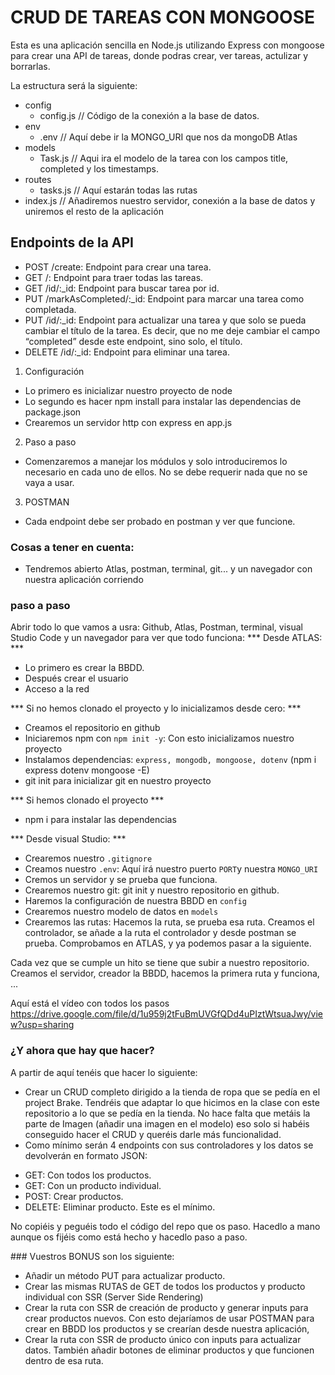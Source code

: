 # CRUD DE TAREAS CON MONGOOSE

Esta es una aplicación sencilla en Node.js utilizando Express con mongoose para crear una API de tareas, donde podras crear, ver tareas, actulizar y borrarlas.

La estructura será la siguiente:
- config
  - config.js // Código de la conexión a la base de datos.
- env
  - .env // Aquí debe ir la MONGO_URI que nos da mongoDB Atlas
- models
  - Task.js // Aqui ira el modelo de la tarea con los campos title, completed y los timestamps.
- routes 
  - tasks.js // Aquí estarán todas las rutas
- index.js // Añadiremos nuestro servidor, conexión a la base de datos y uniremos el resto de la aplicación

## Endpoints de la API
- POST /create: Endpoint para crear una tarea.
- GET /: Endpoint para traer todas las tareas.
- GET /id/:_id: Endpoint para buscar tarea por id.
- PUT /markAsCompleted/:_id: Endpoint para marcar una tarea como completada.
- PUT /id/:_id: Endpoint para actualizar una tarea y que solo se pueda cambiar el título de la tarea. Es decir, que no me deje cambiar el campo  “completed” desde este endpoint, sino solo, el título.
- DELETE /id/:_id: Endpoint para eliminar una tarea.


1. Configuración
- Lo primero es inicializar nuestro proyecto de node
- Lo segundo es hacer npm install para instalar las dependencias de package.json
- Crearemos un servidor http con express en app.js

2. Paso a paso 
- Comenzaremos a manejar los módulos y solo introduciremos lo necesario en cada uno de ellos. No se debe requerir nada que no se vaya a usar.

3. POSTMAN
- Cada endpoint debe ser probado en postman y ver que funcione.

### Cosas a tener en cuenta:
- Tendremos abierto Atlas, postman, terminal, git... y un navegador con nuestra aplicación corriendo 

### paso a paso
Abrir todo lo que vamos a usra: Github, Atlas, Postman, terminal, visual Studio Code y un navegador para ver que todo funciona:
*** Desde ATLAS: ***
- Lo primero es crear la BBDD.
- Después crear el usuario
- Acceso a la red

*** Si no hemos clonado el proyecto y lo inicializamos desde cero: ***
- Creamos el repositorio en github
- Iniciaremos npm con `npm init -y`: Con esto inicializamos nuestro proyecto
- Instalamos dependencias:  `express, mongodb, mongoose, dotenv` (npm i express dotenv mongoose -E)
- git init para inicializar git en nuestro proyecto

*** Si hemos clonado el proyecto ***
- npm i para instalar las dependencias

*** Desde visual Studio: ***
- Crearemos nuestro `.gitignore`
- Creamos nuestro `.env`: Aquí irá nuestro puerto `PORT`y nuestra `MONGO_URI`
- Cremos un servidor y se prueba que funciona.
- Crearemos nuestro git: git init y nuestro repositorio en github.
- Haremos la configuración de nuestra BBDD en `config`
- Crearemos nuestro modelo de datos en `models`
- Crearemos las rutas: Hacemos la ruta, se prueba esa ruta. Creamos el controlador, se añade a la ruta el controlador  y desde postman se prueba. Comprobamos en ATLAS, y ya  podemos pasar a la siguiente.

Cada vez que se cumple un hito se tiene que subir a nuestro repositorio. Creamos el servidor, creador la BBDD, hacemos la primera ruta y funciona, ...

Aquí está el vídeo con todos los pasos
https://drive.google.com/file/d/1u959j2tFuBmUVGfQDd4uPIztWtsuaJwy/view?usp=sharing

### ¿Y ahora que hay que hacer?

A partir de aquí tenéis que hacer lo siguiente:
- Crear un CRUD completo dirigido a la tienda de ropa que se pedía en el project Brake. Tendréis que adaptar lo que hicimos en la clase con este repositorio a lo que se pedía en la tienda. No hace falta que metáis la parte de Imagen (añadir una imagen en el modelo) eso solo si habéis conseguido hacer el CRUD y queréis darle más funcionalidad.
- Como mínimo serán 4 endpoints con sus controladores y los datos se devolverán en formato JSON:
* GET: Con todos los productos.
* GET: Con un producto individual.
* POST: Crear productos.
* DELETE: Eliminar producto.
Este es el mínimo.

No copiéis y peguéis todo el código del repo que os paso. Hacedlo a mano aunque os fijéis como está hecho y hacedlo paso a paso.

### Vuestros BONUS son los siguiente:
- Añadir un método PUT para actualizar producto.
- Crear las mismas RUTAS de GET de todos los productos y producto individual con SSR (Server Side Rendering)
- Crear la ruta con SSR de creación de producto y generar inputs para crear productos nuevos. Con esto dejaríamos de usar POSTMAN para crear en BBDD los productos y se crearían desde nuestra aplicación,
- Crear la ruta con SSR de producto único con inputs para actualizar datos. También añadir botones de eliminar productos y que funcionen dentro de esa ruta.

